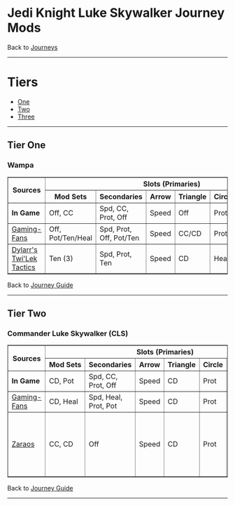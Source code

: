 # Jedi Knight Luke Skywalker Journey Mods

Back to [Journeys](../Events/Journeys.md)

---

# Tiers

- [One](#tier-one)
- [Two](#tier-two)
- [Three](../Teams/CLS%20Rebels.md#jedi-knight-luke-skywalker-tier-iii-event)

---

## Tier One

### Wampa

<table border=1, style="empty-cells: show;">
  <thead>
    <tr>
      <th rowspan=2> Sources </th>
      <th colspan=7> Slots (Primaries) </th>
     </tr>
    <tr>
      <th style="white-space:nowrap;"> Mod Sets </th>
      <th> Secondaries</th>
      <th> Arrow </th>
      <th> Triangle </th>
      <th> Circle </th>
      <th> Plus </th>
      <th> Notes </th>
     </tr>
    </thead>
    <tbody>
      <tr>
        <td> <b>In Game</b> </td>
        <td> Off, CC </td>
        <td> Spd, CC, Prot, Off </td>
        <td> Speed </td>
        <td> Off </td>
        <td> Prot </td>
        <td> Off </td>
        <td></td>
       </tr>
      <tr>
        <td> <a href="https://gaming-fans.com/star-wars-goh/mods/">Gaming-Fans</a></td>
        <td> Off, Pot/Ten/Heal </td>
        <td> Spd, Prot, Off, Pot/Ten </td>
        <td> Speed </td>
        <td> CC/CD </td>
        <td> Prot </td>
        <td> Pot/Ten </td>
        <td></td>
       </tr>
      <tr>
        <td> <a href="https://www.youtube.com/watch?v=6AXHt6JfcEM&ab_channel=Dylarr%27sTwi%27LekTactics"> Dylarr's Twi'Lek Tactics</a></td>
        <td> Ten (3) </td>
        <td> Spd, Prot, Ten </td>
        <td> Speed </td>
        <td> CD </td>
        <td> Heal </td>
        <td> Ten </td>
        <td> </td>
       </tr>
  </tbody>
</table>

Back to [Journey Guide](../Events/Journeys.md#solo-journeys)

---

## Tier Two

### Commander Luke Skywalker (CLS)

<table border=1, style="empty-cells: show;">
  <thead>
    <tr>
      <th rowspan=2> Sources </th>
      <th colspan=7> Slots (Primaries) </th>
     </tr>
    <tr>
      <th style="white-space:nowrap;"> Mod Sets </th>
      <th> Secondaries</th>
      <th> Arrow </th>
      <th> Triangle </th>
      <th> Circle </th>
      <th> Plus </th>
      <th> Notes </th>
     </tr>
    </thead>
    <tbody>
      <tr>
        <td> <b>In Game</b> </td>
        <td> CD, Pot </td>
        <td> Spd, CC, Prot, Off </td>
        <td> Speed </td>
        <td> CD </td>
        <td> Prot </td>
        <td> Off </td>
        <td></td>
       </tr>
      <tr>
        <td> <a href="https://gaming-fans.com/star-wars-goh/mods/">Gaming-Fans</a></td>
        <td> CD, Heal </td>
        <td> Spd, Heal, Prot, Pot </td>
        <td> Speed </td>
        <td> CD </td>
        <td> Prot </td>
        <td> Pot </td>
        <td></td>
       </tr>
      <tr>
        <td> <a href="https://www.youtube.com/watch?v=0RiSSoUSFEw&ab_channel=Zaraos">Zaraos</a></td>
        <td> CC, CD </td>
        <td> Off </td>
        <td> Speed </td>
        <td> CD </td>
        <td> Prot </td>
        <td> Pot </td>
        <td> +100 speed, avoid potency, 6E square, cross, tri </td>
       </tr>
  </tbody>
</table>

Back to [Journey Guide](../Events/Journeys.md#solo-journeys)

---

[comment]: <> (## Counters)

[comment]: <> (-- Ewoks)
